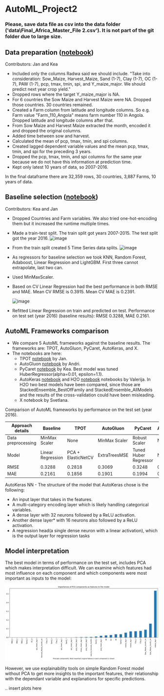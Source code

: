 # AutoML_Project2

### Please, save data file as csv into the data folder ('data\Final_Africa_Master_File 2.csv'). It is not part of the git folder due to large size.

## Data preparation ([notebook](https://github.com/jtimko16/AutoML_Project2/blob/main/notebooks/1.Data_preparation.ipynb))
Contributors: Jan and Kea

* Included only the columns Radwa said we should include. "Take into consideration: Sow_Maize, Harvest_Maize, Sand (1-7), Clay (1-7), OC (1-7), PAW (1-7), pcp, tmax, tmin, spi, and Y_maize_major. We should predict next year crop yield."
* Dropped rows where the target Y_maize_major is NA.
* For 6 countries the Sow Maize and Harvest Maize were NA. Dropped those countries. 30 countries remained.
* Created a Farm column from latitude and longitude columns. So e.g. Farm value "Farm_110_Angola" means farm number 110 in Angola. Dropped latitude and longitude columns after that.
* From Sow Maize and Harvest Maize extracted the month, encoded it and dropped the original columns.
* Added time between sow and harvest.
* Calculated the mean of pcp, tmax, tmin, and spi columns.
* Created lagged dependent variable values and the mean pcp, tmax, tmin, and spi for the preceding 3 years.
* Dropped the pcp, tmax, tmin, and spi columns for the same year because we do not have this information at prediction time.
* Kept only latest 10 years of data, so 2007-2016.

In the final dataframe there are 32,359 rows, 30 countries, 3,887 Farms, 10 years of data.

## Baseline selection ([notebook](https://github.com/jtimko16/AutoML_Project2/blob/main/notebooks/2.Baseline_selection.ipynb))
Contributors: Kea and Jan

* Dropped Countries and Farm variables. We also tried one-hot-encoding them but it increased the runtime multiple times.
* Made a train-test split. The train split got years 2007-2015. The test split got the year 2016.
![image](https://github.com/jtimko16/AutoML_Project2/assets/55859977/ff4f1633-be5f-4d91-b711-1d30d19dc301)
* From the train split created 5 Time Series data splits.
![image](https://github.com/jtimko16/AutoML_Project2/assets/55859977/4edc7758-0c5b-4025-80da-e582f09bc33c)
* As regressors for baseline selection we took KNN, Random Forest, Adaboost, Linear Regression and LightGBM. First three cannot extrapolate, last two can.
* Used MinMaxScaler.
* Based on CV Linear Regression had the best performance in both RMSE and MAE. Mean CV RMSE is 0.3915. Mean CV MAE is 0.2391.
  
  ![image](https://github.com/jtimko16/AutoML_Project2/assets/55859977/1944f369-56a1-4cae-8af0-4a8c0b183782)

* Refitted Linear Regression on train and predicted on test. Performance on test set (year 2016) (baseline results): RMSE 0.3288, MAE 0.2161.

## AutoML Frameworks comparison

* We compare 5 AutoML frameworks against the baseline results. The frameworks are: TPOT, AutoGluon, PyCaret, AutoKeras, and X.
* The notebooks are here:
  * TPOT [notebook](https://github.com/jtimko16/AutoML_Project2/blob/main/notebooks/5.TPOT.ipynb) by Jan.
  * AutoGluon [notebook](https://github.com/jtimko16/AutoML_Project2/blob/main/notebooks/3.AutoGluon.ipynb) by Andri.
  * PyCaret [notebook](https://github.com/jtimko16/AutoML_Project2/blob/main/notebooks/4.PyCaret.ipynb) by Kea. Best model was tuned HuberRegressor(alpha=0.01, epsilon=1.1).
  * AutoKeras [notebook](https://github.com/jtimko16/AutoML_Project2/blob/main/notebooks/6.AutoKeras.ipynb) and H2O [notebook](https://github.com/jtimko16/AutoML_Project2/blob/main/notebooks/7.h2o_no_countries_and_farm.ipynb) notebooks by Valerija. In H2O two best models have been compared, since those are StackedEnsemble_BestOfFamily and StackedEnsemble_AllModels and the results of the cross-validation could have been misleading.
  * X notebook by Svetlana.
 
 Comparison of AutoML frameworks by performance on the test set (year 2016).

 Approach details | Baseline | TPOT | AutoGluon | PyCaret | AutoKeras | H2O
--- | --- | --- | --- |--- |--- |---
Data preprocessing | MinMax Scaler | None | MinMax Scaler | Robust Scaler | None | None 
Model | Linear Regression | PCA + ElasticNetCV | ExtraTreesMSE | Tuned Huber Regressor | NN* |  'StackedEnsemble_BestOfFamily'  
RMSE | 0.3288 | 0.2818 | 0.3069 | 0.3248 | 0.4081 |  0.334 
MAE  | 0.2161 | 0.1856 | 0.1901 | 0.1994 | 0.3361 | 0.2143

AutoKeras NN - The structure of the model that AutoKeras chose is the following:
* An input layer that takes in the features.
* A multi-category encoding layer which is likely handling categorical variables.
* A dense layer with 32 neurons followed by a ReLU activation.
* Another dense layer* with 16 neurons also followed by a ReLU activation.
* A regression head(a single dense neuron with a linear activation), which is the output layer for regression tasks

## Model interpretation

The best model in terms of performance on the test set, includes PCA which makes interpretation difficult. We can examine which features had most influence on each component and which components were most important as inputs to the model:

![image](https://github.com/jtimko16/AutoML_Project2/blob/main/plots/PCA_components_importance.png)

However, we use explainability tools on simple Random Forest model without PCA to get more insights to the important features, their relationship with the dependant variable and explanations for specific predictions.

.. insert plots here

